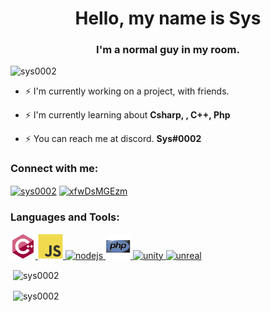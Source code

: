 <h1 align="center">Hello, my name is Sys</h1>
<h3 align="center">I'm a normal guy in my room.</h3>

<p align="left"> <img src="https://komarev.com/ghpvc/?username=sys0002&label=Profile%20views&color=0e75b6&style=flat" alt="sys0002" /> </p>

- ⚡ I'm currently working on a project, with friends.

- ⚡ I'm currently learning about **Csharp, , C++, Php**

- ⚡ You can reach me at discord. **Sys#0002**

<h3 align="left">Connect with me:</h3>
<p align="left">
<a href="https://www.youtube.com/c/sys0002" target="blank"><img align="center" src="https://raw.githubusercontent.com/rahuldkjain/github-profile-readme-generator/master/src/images/icons/Social/youtube.svg" alt="sys0002" height="30" width="40" /></a>
<a href="https://discord.gg/xfwDsMGEzm" target="blank"><img align="center" src="https://raw.githubusercontent.com/rahuldkjain/github-profile-readme-generator/master/src/images/icons/Social/discord.svg" alt="xfwDsMGEzm" height="30" width="40" /></a>
</p>

<h3 align="left">Languages and Tools:</h3>
<p align="left"> <a href="https://www.w3schools.com/cpp/" target="_blank" rel="noreferrer"> <img src="https://raw.githubusercontent.com/devicons/devicon/master/icons/cplusplus/cplusplus-original.svg" alt="cplusplus" width="40" height="40"/> </a> <a href="https://developer.mozilla.org/en-US/docs/Web/JavaScript" target="_blank" rel="noreferrer"> <img src="https://raw.githubusercontent.com/devicons/devicon/master/icons/javascript/javascript-original.svg" alt="javascript" width="40" height="40"/> </a> <a href="https://nodejs.org" target="_blank" rel="noreferrer"> <img src="https://upload.wikimedia.org/wikipedia/commons/d/d9/Node.js_logo.svg" alt="nodejs" width="40" height="40"/> </a> <a href="https://www.php.net" target="_blank" rel="noreferrer"> <img src="https://raw.githubusercontent.com/devicons/devicon/master/icons/php/php-original.svg" alt="php" width="40" height="40"/> </a> <a href="https://unity.com/" target="_blank" rel="noreferrer"> <img src="https://www.vectorlogo.zone/logos/unity3d/unity3d-icon.svg" alt="unity" width="40" height="40"/> </a> <a href="https://unrealengine.com/" target="_blank" rel="noreferrer"> <img src="https://raw.githubusercontent.com/kenangundogan/fontisto/036b7eca71aab1bef8e6a0518f7329f13ed62f6b/icons/svg/brand/unreal-engine.svg" alt="unreal" width="40" height="40"/> </a> </p>
<p>&nbsp;<img align="center" src="https://grs.quantumly.dev/api/top-langs/?username=Sys0002&layout=compact&show_icons=true&title_color=4F8CC9&text_color=9f9f9f&bg_color=00000000&hide_border=true&icon_color=5865f2&count_private=true" alt="sys0002" /></p>
<p>&nbsp;<img align="center" src="https://grs.quantumly.dev/api/?username=Sys0002&show_icons=true&title_color=5865f2&text_color=9f9f9f&bg_color=00000000&hide_border=true&icon_color=5865f2&hide_title=true&count_private=true" alt="sys0002" /></p>

